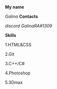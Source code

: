 **My name** 

_Galina_
**Contacts**

_discord GalinaRA#1309_

**Skills** 

1.HTML&CSS

2.Git

3.C++/C#

4.Photoshop

5.3Dmax


